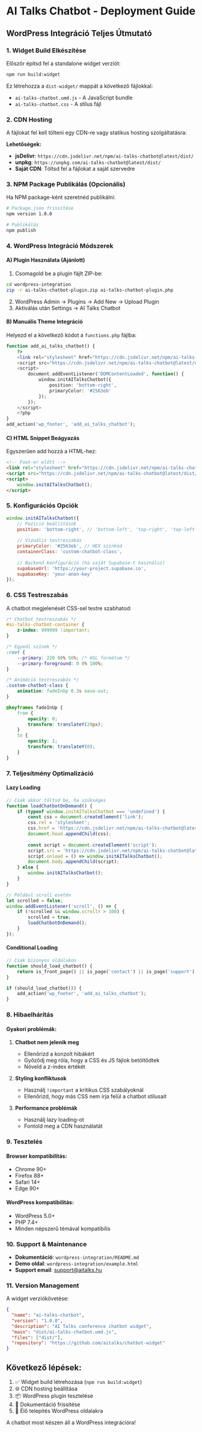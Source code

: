 # AI Talks Chatbot - Deployment Guide

## WordPress Integráció Teljes Útmutató

### 1. Widget Build Elkészítése

Először építsd fel a standalone widget verziót:

```bash
npm run build:widget
```

Ez létrehozza a `dist-widget/` mappát a következő fájlokkal:
- `ai-talks-chatbot.umd.js` - A JavaScript bundle
- `ai-talks-chatbot.css` - A stílus fájl

### 2. CDN Hosting

A fájlokat fel kell tölteni egy CDN-re vagy statikus hosting szolgáltatásra:

**Lehetőségek:**
- **jsDelivr**: `https://cdn.jsdelivr.net/npm/ai-talks-chatbot@latest/dist/`
- **unpkg**: `https://unpkg.com/ai-talks-chatbot@latest/dist/`
- **Saját CDN**: Töltsd fel a fájlokat a saját szervedre

### 3. NPM Package Publikálás (Opcionális)

Ha NPM package-ként szeretnéd publikálni:

```bash
# Package.json frissítése
npm version 1.0.0

# Publikálás
npm publish
```

### 4. WordPress Integráció Módszerek

#### A) Plugin Használata (Ajánlott)

1. Csomagold be a plugin fájlt ZIP-be:
```bash
cd wordpress-integration
zip -r ai-talks-chatbot-plugin.zip ai-talks-chatbot-plugin.php
```

2. WordPress Admin → Plugins → Add New → Upload Plugin
3. Aktiválás után Settings → AI Talks Chatbot

#### B) Manuális Theme Integráció

Helyezd el a következő kódot a `functions.php` fájlba:

```php
function add_ai_talks_chatbot() {
    ?>
    <link rel="stylesheet" href="https://cdn.jsdelivr.net/npm/ai-talks-chatbot@latest/dist/ai-talks-chatbot.css">
    <script src="https://cdn.jsdelivr.net/npm/ai-talks-chatbot@latest/dist/ai-talks-chatbot.umd.js"></script>
    <script>
        document.addEventListener('DOMContentLoaded', function() {
            window.initAITalksChatbot({
                position: 'bottom-right',
                primaryColor: '#2563eb'
            });
        });
    </script>
    <?php
}
add_action('wp_footer', 'add_ai_talks_chatbot');
```

#### C) HTML Snippet Beágyazás

Egyszerűen add hozzá a HTML-hez:

```html
<!-- Foot-er előtt -->
<link rel="stylesheet" href="https://cdn.jsdelivr.net/npm/ai-talks-chatbot@latest/dist/ai-talks-chatbot.css">
<script src="https://cdn.jsdelivr.net/npm/ai-talks-chatbot@latest/dist/ai-talks-chatbot.umd.js"></script>
<script>
    window.initAITalksChatbot();
</script>
```

### 5. Konfigurációs Opciók

```javascript
window.initAITalksChatbot({
    // Pozíció beállítások
    position: 'bottom-right', // 'bottom-left', 'top-right', 'top-left'
    
    // Vizuális testreszabás
    primaryColor: '#2563eb', // HEX színkód
    containerClass: 'custom-chatbot-class',
    
    // Backend konfiguráció (ha saját Supabase-t használsz)
    supabaseUrl: 'https://your-project.supabase.co',
    supabaseKey: 'your-anon-key'
});
```

### 6. CSS Testreszabás

A chatbot megjelenését CSS-sel testre szabhatod:

```css
/* Chatbot testreszabás */
#ai-talks-chatbot-container {
    z-index: 999999 !important;
}

/* Egyedi színek */
:root {
    --primary: 220 90% 56%; /* HSL formátum */
    --primary-foreground: 0 0% 100%;
}

/* Animáció testreszabás */
.custom-chatbot-class {
    animation: fadeInUp 0.3s ease-out;
}

@keyframes fadeInUp {
    from {
        opacity: 0;
        transform: translateY(20px);
    }
    to {
        opacity: 1;
        transform: translateY(0);
    }
}
```

### 7. Teljesítmény Optimalizáció

#### Lazy Loading

```javascript
// Csak akkor töltsd be, ha szükséges
function loadChatbotOnDemand() {
    if (typeof window.initAITalksChatbot === 'undefined') {
        const css = document.createElement('link');
        css.rel = 'stylesheet';
        css.href = 'https://cdn.jsdelivr.net/npm/ai-talks-chatbot@latest/dist/ai-talks-chatbot.css';
        document.head.appendChild(css);
        
        const script = document.createElement('script');
        script.src = 'https://cdn.jsdelivr.net/npm/ai-talks-chatbot@latest/dist/ai-talks-chatbot.umd.js';
        script.onload = () => window.initAITalksChatbot();
        document.body.appendChild(script);
    } else {
        window.initAITalksChatbot();
    }
}

// Például scroll esetén
let scrolled = false;
window.addEventListener('scroll', () => {
    if (!scrolled && window.scrollY > 100) {
        scrolled = true;
        loadChatbotOnDemand();
    }
});
```

#### Conditional Loading

```php
// Csak bizonyos oldalakon
function should_load_chatbot() {
    return is_front_page() || is_page('contact') || is_page('support');
}

if (should_load_chatbot()) {
    add_action('wp_footer', 'add_ai_talks_chatbot');
}
```

### 8. Hibaelhárítás

#### Gyakori problémák:

1. **Chatbot nem jelenik meg**
   - Ellenőrizd a konzolt hibákért
   - Győződj meg róla, hogy a CSS és JS fájlok betöltődtek
   - Növeld a z-index értékét

2. **Styling konfliktusok**
   - Használj `!important` a kritikus CSS szabályoknál
   - Ellenőrizd, hogy más CSS nem írja felül a chatbot stílusait

3. **Performance problémák**
   - Használj lazy loading-ot
   - Fontold meg a CDN használatát

### 9. Tesztelés

#### Browser kompatibilitás:
- Chrome 90+
- Firefox 88+
- Safari 14+
- Edge 90+

#### WordPress kompatibilitás:
- WordPress 5.0+
- PHP 7.4+
- Minden népszerű témával kompatibilis

### 10. Support & Maintenance

- **Dokumentáció**: `wordpress-integration/README.md`
- **Demo oldal**: `wordpress-integration/example.html`
- **Support email**: support@aitalks.hu

### 11. Version Management

A widget verziókövetése:

```json
{
  "name": "ai-talks-chatbot",
  "version": "1.0.0",
  "description": "AI Talks conference chatbot widget",
  "main": "dist/ai-talks-chatbot.umd.js",
  "files": ["dist/"],
  "repository": "https://github.com/aitalks/chatbot-widget"
}
```

## Következő lépések:

1. ✅ Widget build létrehozása (`npm run build:widget`)
2. 🌐 CDN hosting beállítása  
3. 📦 WordPress plugin tesztelése
4. 📖 Dokumentáció frissítése
5. 🚀 Élő telepítés WordPress oldalakra

A chatbot most készen áll a WordPress integrációra!